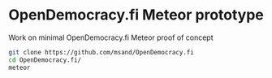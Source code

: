 OpenDemocracy.fi Meteor prototype
===============

Work on minimal OpenDemocracy.fi Meteor proof of concept

```bash
git clone https://github.com/msand/OpenDemocracy.fi
cd OpenDemocracy.fi/
meteor
```
